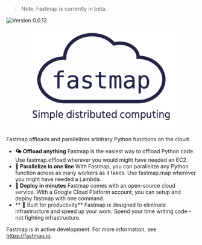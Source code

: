 > Note: Fastmap is currently in beta. 

![Version 0.0.12](https://img.shields.io/badge/version-0.0.12-red)

<p align="center">
    <img alt="fastmap logo" src="assets/fastmap_logo.png" width="400" />
</p>

Fastmap offloads and parallelizes arbitrary Python functions on the cloud.

- **🌤  Offload anything** Fastmap is the easiest way to offload Python code. Use fastmap.offload wherever you would might have needed an EC2.
- **🔗  Parallelize in one line** With Fastmap, you can parallelize any Python function across as many workers as it takes. Use fastmap.map wherever you might have needed a Lambda.
- **🚀  Deploy in minutes** Fastmap comes with an open-source cloud service. With a Google Cloud Platform account, you can setup and deploy fastmap with one command.
- ** 🛀  Built for productivity** Fastmap is designed to eliminate infrastructure and speed up your work. Spend your time writing code - not fighting infrastructure.

Fastmap is in active development. For more information, see https://fastmap.io.


<!-- 
![Demo gif of fastmap](assets/demo.gif)

- **🚀 Speed up parallel tasks**. Fastmap automatically parallelizes your code and distributes work locally and on the cloud.
- **🐣 Trivial to use**. Add `global_init` to the top of your file, and replace every instance of `map` with `fastmap`. There is no code to upload and the SDK consists of [only 3 functions](https://fastmap.io/docs#interface).
- **🐣 Free and open**. Fastmap is open source, transparent, and simple. Don't get locked into proprietary frameworks or, for that matter, your own infrastructure.
- **🚀 Deploy in minutes**. With a Google Cloud Platform account, you can setup and deploy your fastmap cloud service with [one command](https://github.com/fastmap-io/fastmap-server).

### Docs

For complete documentation, go to [https://fastmap.io/docs](https://fastmap.io/docs),


### SDK installation

```bash
pip3 install -U fastmap
```


### Conceptual local example

This maps your code locally across multiple CPUs.
For a LOCAL exec policy, no extra server setup is required.

```python
import csv
from my_project import big_function
import fastmap

config = fastmap.init(exec_policy="LOCAL")

with open('lots_of_data.csv') as fh:
    long_list = list(csv.reader(fh))

results = list(config.fastmap(big_function, long_list))

```


### Conceptual cloud example

To setup a server to test with, see https://github.com/fastmap-io/fastmap-server. This can be deployed either locally or to GCP. After running the single-command deploy script, you will have your CLOUD_URL and SECRET_TOKEN.

*Important: Protect your secret token like a password and never commit it to version control*

```python
import csv
from config import CLOUD_URL, SECRET_TOKEN
from my_project import big_function
import fastmap

config = fastmap.init(
    cloud_url=CLOUD_URL,
    secret=SECRET_TOKEN)

with open('lots_of_data.csv') as fh:
    long_list = list(csv.reader(fh))

results = list(config.fastmap(big_function, long_list))

```


### Runnable example

See fastmap_example_test.py on the [open source cloud service repo](https://github.com/fastmap-io/fastmap-server). This will estimate pi using the Monte Carlo method.


### When should you use fastmap?

As a rule-of-thumb, fastmap will speed up any call to map that would have otherwise taken more than one second. This is possible because, under the default ADAPTIVE execution policy, fastmap algorithmically distributes work locally and across the cloud.

If you are planning to use the 'CLOUD' exec_policy, which prevents local processing, fastmap is appropriate when your function is either a scraper or is computationally-heavy. This is because transferring data to the cloud for processing always takes a non-zero amount of time. The trade-off depends on your network speeds and distance to your fastmap server cluster.

If in doubt, try running fastmap with a small test dataset. Fastmap attempts to be transparent and will inform you when using it has made your code slower.


### Questions

Fastmap.io is a new project and I would love to hear your feedback. You can contact me directly at scott@fastmap.io.
 -->
